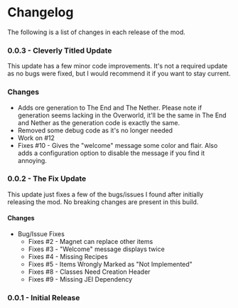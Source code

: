 # Changelog
The following is a list of changes in each release of the mod.

### 0.0.3 - Cleverly Titled Update
This update has a few minor code improvements. It's not a required update as no bugs were fixed, but I would recommend it if you want to stay current.

### Changes
- Adds ore generation to The End and The Nether. Please note if generation seems lacking in the Overworld, it'll be the same in The End and Nether as the generation code is exactly the same.
- Removed some debug code as it's no longer needed
- Work on #12 
- Fixes #10 - Gives the "welcome" message some color and flair. Also adds a configuration option to disable the message if you find it annoying.

### 0.0.2 - The Fix Update
This update just fixes a few of the bugs/issues I found after initially releasing the mod. No breaking changes are present in this build.

#### Changes
- Bug/Issue Fixes
  - Fixes #2 - Magnet can replace other items
  - Fixes #3 - "Welcome" message displays twice
  - Fixes #4 - Missing Recipes
  - Fixes #5 - Items Wrongly Marked as "Not Implemented"
  - Fixes #8 - Classes Need Creation Header
  - Fixes #9 - Missing JEI Dependency

### 0.0.1 - Initial Release